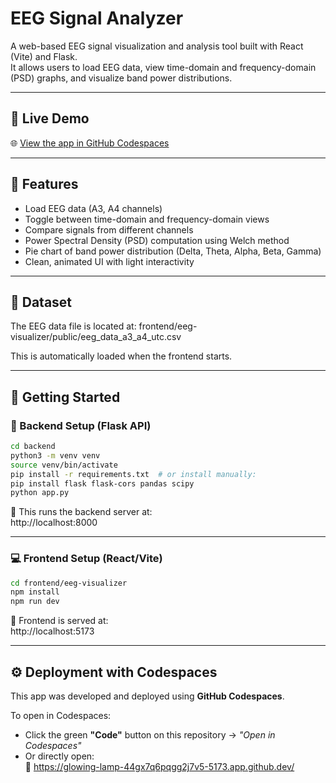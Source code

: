 # EEG Signal Analyzer

A web-based EEG signal visualization and analysis tool built with React (Vite) and Flask.  
It allows users to load EEG data, view time-domain and frequency-domain (PSD) graphs, and visualize band power distributions.

---
## 🚀 Live Demo

🌐 [View the app in GitHub Codespaces](https://glowing-lamp-44gx7q6pqgg2j7v5-5173.app.github.dev/)  


---

## 🧠 Features

- Load EEG data (A3, A4 channels)
- Toggle between time-domain and frequency-domain views
- Compare signals from different channels
- Power Spectral Density (PSD) computation using Welch method
- Pie chart of band power distribution (Delta, Theta, Alpha, Beta, Gamma)
- Clean, animated UI with light interactivity

---

## 📁 Dataset

The EEG data file is located at: frontend/eeg-visualizer/public/eeg_data_a3_a4_utc.csv

This is automatically loaded when the frontend starts.

---

## 🚀 Getting Started

### 🔧 Backend Setup (Flask API)

```bash
cd backend
python3 -m venv venv
source venv/bin/activate
pip install -r requirements.txt  # or install manually:
pip install flask flask-cors pandas scipy
python app.py
```

📍 This runs the backend server at:  
http://localhost:8000

---

### 💻 Frontend Setup (React/Vite)

```bash
cd frontend/eeg-visualizer
npm install
npm run dev
```

📍 Frontend is served at:  
http://localhost:5173

---

## ⚙️ Deployment with Codespaces

This app was developed and deployed using **GitHub Codespaces**.

To open in Codespaces:

- Click the green **"Code"** button on this repository → _"Open in Codespaces"_
- Or directly open:  
  🔗 https://glowing-lamp-44gx7q6pqgg2j7v5-5173.app.github.dev/
